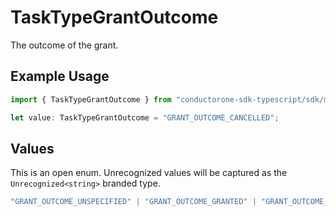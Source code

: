 # TaskTypeGrantOutcome

The outcome of the grant.

## Example Usage

```typescript
import { TaskTypeGrantOutcome } from "conductorone-sdk-typescript/sdk/models/shared";

let value: TaskTypeGrantOutcome = "GRANT_OUTCOME_CANCELLED";
```

## Values

This is an open enum. Unrecognized values will be captured as the `Unrecognized<string>` branded type.

```typescript
"GRANT_OUTCOME_UNSPECIFIED" | "GRANT_OUTCOME_GRANTED" | "GRANT_OUTCOME_DENIED" | "GRANT_OUTCOME_ERROR" | "GRANT_OUTCOME_CANCELLED" | "GRANT_OUTCOME_WAIT_TIMED_OUT" | Unrecognized<string>
```